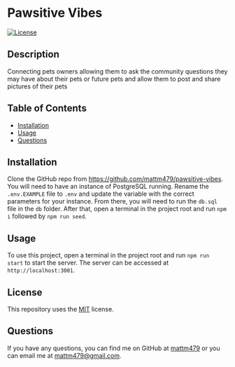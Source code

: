 # Pawsitive Vibes
  
  [![License](https://img.shields.io/badge/License-MIT-yellow.svg)](https://opensource.org/licenses/MIT)

  ## Description
  Connecting pets owners allowing them to ask the community questions they may have about their pets or future pets and allow them to post and share pictures of their pets
  
  ## Table of Contents
  - [Installation](#installation)
  - [Usage](#usage)
  - [Questions](#questions)
  
  ## Installation
  Clone the GitHub repo from https://github.com/mattm479/pawsitive-vibes. You will need to have an instance of PostgreSQL running. Rename the `.env.EXAMPLE` file to `.env` and update the variable with the correct parameters for your instance. From there, you will need to run the `db.sql` file in the `db` folder. After that, open a terminal in the project root and run `npm i` followed by `npm run seed`.
  
  ## Usage
  To use this project, open a terminal in the project root and run `npm run start` to start the server. The server can be accessed at `http://localhost:3001`.
  
  ## License
  This repository uses the [MIT](https://opensource.org/licenses/MIT) license.
  
  ## Questions
  If you have any questions, you can find me on GitHub at [mattm479](https://github.com/mattm479) or you can email me at [mattm479@gmail.com](mailto:mattm479@gmail.com).
